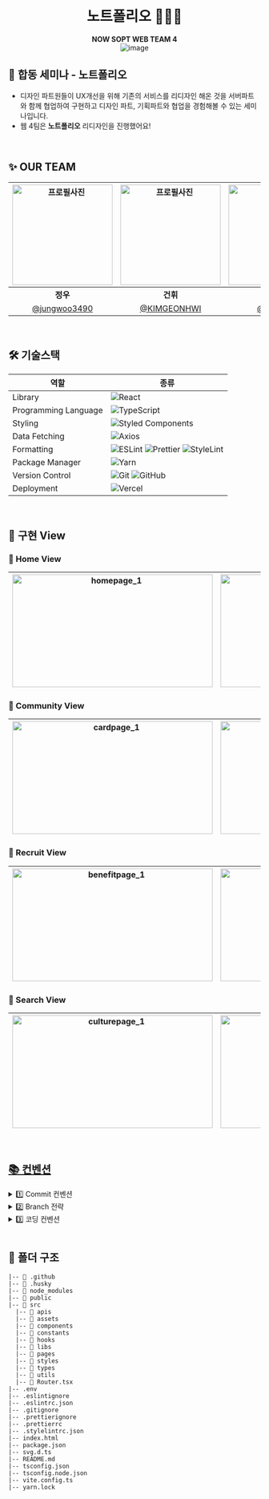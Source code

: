 <div align="center">

# 노트폴리오 👨🏻‍🎨


**NOW SOPT WEB TEAM 4**
<br />
![image](https://github.com/NOW-SOPT-CDSP-TEAM-WEB4/Notefolio-Client/assets/60962533/c7d36a27-dce1-4dcf-8633-5d8abd11099b)

</div>

## 📌 합동 세미나 - 노트폴리오

- 디자인 파트원들이 UX개선을 위해 기존의 서비스를 리디자인 해온 것을 서버파트와 함께 협업하여 구현하고 디자인 파트, 기획파트와 협업을 경험해볼 수 있는 세미나입니다.
- 웹 4팀은 **노트폴리오** 리디자인을 진행했어요!

<br/>

## ✨ OUR TEAM
   <div align="center">
     
| <img src="https://avatars.githubusercontent.com/u/60962533?v=4" width="200" alt="프로필사진"> | <img src="https://avatars.githubusercontent.com/u/66071954?v=4" width="200" alt="프로필사진"> | <img src="https://avatars.githubusercontent.com/u/66528589?v=4" width="200" alt="프로필사진"> |
| :-------------------------------------------------------------------------------------------: | :-------------------------------------------------------------------------------------------: | :-------------------------------------------------------------------------------------------: |
|                            <div align = "center"><b>정우</b></div>                            |                            <div align = "center"><b>건휘</b></div>                            |                            <div align = "center"><b>신지</b></div>                            |
|                            [@jungwoo3490](https://github.com/jungwoo3490)                             |                        [@KIMGEONHWI](https://github.com/KIMGEONHWI)                         |                       [@sinji2102](https://github.com/sinji2102)                        |

</div>
<br />

<h2> 🛠 기술스택 </h2>

   <div align="center">

| 역할                 | 종류                                                                                                                                                                                                                                                                                                                            |
| -------------------- | ------------------------------------------------------------------------------------------------------------------------------------------------------------------------------------------------------------------------------------------------------------------------------------------------------------------------------- |
| Library              | ![React](https://img.shields.io/badge/React-61DAFB?style=for-the-badge&logo=React&logoColor=black)                                                                                                                                                                                                                              |
| Programming Language | ![TypeScript](https://img.shields.io/badge/TypeScript-3178C6?style=for-the-badge&logo=TypeScript&logoColor=white)                                                                                                                                                                                                               |
| Styling              | ![Styled Components](https://img.shields.io/badge/styled--components-DB7093?style=for-the-badge&logo=styled-components&logoColor=white)                                                                                                                                                                                         |
| Data Fetching        | ![Axios](https://img.shields.io/badge/Axios-5A29E4?style=for-the-badge&logo=Axios&logoColor=white)  |                                                                                                                                                                                                              |
| Formatting           | ![ESLint](https://img.shields.io/badge/ESLint-4B3263?style=for-the-badge&logo=eslint&logoColor=white) ![Prettier](https://img.shields.io/badge/prettier-1A2C34?style=for-the-badge&logo=prettier&logoColor=F7BA3E) ![StyleLint](https://img.shields.io/badge/stylelint-E0EFEF?style=for-the-badge&logo=stylelint&logoColor=000) |
| Package Manager      | ![Yarn](https://img.shields.io/badge/Yarn-2C8EBB?style=for-the-badge&logo=yarn&logoColor=white)   |
| Version Control      | ![Git](https://img.shields.io/badge/git-%23F05033.svg?style=for-the-badge&logo=git&logoColor=white) ![GitHub](https://img.shields.io/badge/github-%23121011.svg?style=for-the-badge&logo=github&logoColor=white)                                                                                                                |
| Deployment           | ![Vercel](https://img.shields.io/badge/Vercel-000000?style=for-the-badge&logo=vercel&logoColor=white)                                                                                                                                                                                                                           |

</div>
<br />

## 🌳 구현 View
### 🌿 Home View

| <img width="400" height="225" alt="homepage_1" src="https://github.com/NOW-SOPT-CDSP-TEAM-WEB4/Notefolio-Client/assets/60962533/62cadc02-33da-48b0-91f8-a67857557099"> | <img width="400" height="225" alt="homepage_2" src="https://github.com/NOW-SOPT-CDSP-TEAM-WEB4/Notefolio-Client/assets/60962533/c089a446-dc6a-49a2-a5a1-e3b84fd278fa"> | 
| :---: | :---: |



### 🌿 Community View

| <img width="400" height="225" alt="cardpage_1" src="https://github.com/NOW-SOPT-CDSP-TEAM-WEB4/Notefolio-Client/assets/60962533/6a7d1133-920b-408e-bb12-cc95f287fc32" > | <img width="400" height="225" alt="cardpage_2" src="https://github.com/NOW-SOPT-CDSP-TEAM-WEB4/Notefolio-Client/assets/60962533/fc194eae-3014-43a8-9b28-d329b328e4dd" > | 
| :---: | :---: |


### 🌿 Recruit View

| <img width="400" height="225" alt="benefitpage_1" src="https://github.com/NOW-SOPT-CDSP-TEAM-WEB4/Notefolio-Client/assets/60962533/7e4b855d-5f3a-4662-8bd0-ae4bf50ae4c9" > | <img width="400" height="225" alt="benefitpage_2" src="https://github.com/NOW-SOPT-CDSP-TEAM-WEB4/Notefolio-Client/assets/60962533/02e77a2e-b18d-48e9-b21a-f6d996cfabf6"> | 
| :---: | :---: |



### 🌿 Search View

| <img width="400" height="225" alt="culturepage_1" src="https://github.com/NOW-SOPT-CDSP-TEAM-WEB4/Notefolio-Client/assets/60962533/c9f2a080-8c42-453b-a2da-c2b492f28492"> | <img width="400" height="225" alt="homepage_2" src="https://github.com/NOW-SOPT-CDSP-TEAM-WEB4/Notefolio-Client/assets/60962533/1a6e71a7-1a15-4ad3-adcf-3b75832dd8df"> | 
| :---: | :---: |

<br/>

## [📚 컨벤션](https://jungwoo3490.notion.site/c8131384f0be4ef29b69add4fbe8abf3)

<details>
<summary>  1️⃣ Commit 컨벤션  </summary>

### commit 규칙

**키워드: 내용**

- **예시:**
  - `init: 초기 세팅`
  - `feat: 기능 개발`

<br/>

**Commit 메시지 종류 설명**


| 제목         | 내용                                                                 |
| ------------ | -------------------------------------------------------------------- |
| init         | 초기 세팅                                           |
| feat         | 새로운 기능을 추가할 경우                                            |
| style        | 기능에 영향을 주지 않는 커밋, 코드 순서, css 등의 포맷에 관한 커밋  |
| fix          | 버그를 고친 경우                                                    |
| refactor     | 프로덕션 코드 리팩토링                                              |
| docs         | 문서를 수정한 경우, 파일 삭제, 파일명 수정 등 ex) README.md          |
| chore        | 빌드 테스트 업데이트, 패키지 매니저를 설정하는 경우, 주석 추가, 자잘한 문서 수정 |
| code review  | 코드 리뷰 반영                                                      |
</details>


<details>
<summary> 2️⃣ Branch 전략 </summary>

### 브랜치 전략

`페이지명/#이슈번호-기능명`

### Git Branch

- 브랜치 운영
  - `main`: 완전히 안전하다고 판단되었을 때, 즉 배포가 가능한 최종 merge하는 브랜치
  - `develop`: 배포하기 전 개발 중일 때 각자의 브랜치에서 merge하는 브랜치 (default 브랜치)
  - `feature/페이지명`: 각 페이지별 기능 개발 브랜치, 개발이 완료되면 `develop` 브랜치로 병합
  - `페이지명/#이슈번호-기능명`: feature 브랜치. 새로운 기능 개발. 개발이 완료되면 `feature/페이지명` 브랜치로 병합

</details>

<details>
<summary> 3️⃣ 코딩 컨벤션 </summary>
<br/>
  
1. **상수는 영문 대문자 스네이크 표기법 (예를 들면 키값)**
  2. **클래스나 컴포넌트는 대문자 파스칼 케이스 사용 (함수형 컴포넌트)**
  3. **컴포넌트는 rfce, 나머지 함수는 화살표 함수 이용**
  4. **암시적 반환을 최대한 활용 (early return)**
  5. **axios 쓸 때  then & catch, async await 쓸 때 try & catch 사용**
  6. **구조분해할당 적극 이용**
  ```tsx
    // 구조분해 사용 X
    const SearchBar = (props) => {
      const { a, b, c } = props;
      ...
      
    // 구조분해 사용 O
    const SearchBar = ({ a, b, c }) => {
      ...
  ```
   7. **구조분해할당 적극 이용**
   8. **변수 등을 조합해서 문자열을 생성할 때는 반드시 리터럴을 이용**
   9. **switch-case 사용시 break 강제**
   10. **조건문은 반드시 삼항 연산자 사용**
   11. **for는 지양하고 forEach, map을 사용**
   12. **주석은 작성하려고 하는 대상 바로 위에 작성**
   13. **button 태그에는 type을 명시**
   14. **버튼, 헤더와 같이 common component에서는 children 적극 활용**
   15. **styleds-components 는 tsx 맨 아래에 선언**
   16. **컴포넌트 최상단에 감싸는 것은 {컴포넌트명}Wrapper**
   17. **컴포넌트 선언과 처음 styled-components 선언 사이 한줄 띄어쓰기**
   18. **컴포넌트에서 props로 전달받은 interface를 선언해줄 때, 컴포넌트명 + Props로 선언**


</details>


<br/>

<h2> 📁 폴더 구조 </h2>

```
|-- 📁 .github
|-- 📁 .husky
|-- 📁 node_modules
|-- 📁 public
|-- 📁 src
  |-- 📁 apis
  |-- 📁 assets
  |-- 📁 components
  |-- 📁 constants
  |-- 📁 hooks
  |-- 📁 libs
  |-- 📁 pages
  |-- 📁 styles
  |-- 📁 types
  |-- 📁 utils
  |-- 📁 Router.tsx
|-- .env
|-- .eslintignore
|-- .eslintrc.json
|-- .gitignore
|-- .prettierignore
|-- .prettierrc
|-- .stylelintrc.json
|-- index.html
|-- package.json
|-- svg.d.ts
|-- README.md
|-- tsconfig.json
|-- tsconfig.node.json
|-- vite.config.ts
|-- yarn.lock
```
<br />

